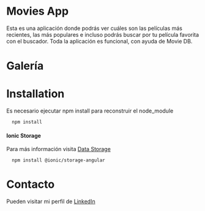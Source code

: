 # Movies App

Esta es una aplicación donde podrás ver cuáles son las películas más recientes, las más populares e incluso podrás buscar por tu película favorita con el buscador.
Toda la aplicación es funcional, con ayuda de Movie DB.

# Galería



# Installation

Es necesario ejecutar npm install para reconstruir el node_module

```
  npm install
```

#### Ionic Storage

Para más información visita [Data Storage](https://github.com/ionic-team/ionic-storage)

```
  npm install @ionic/storage-angular
```

# Contacto
Pueden visitar mi perfil de [LinkedIn](https://www.linkedin.com/in/angel-antonio-barco-alfaro-b36b6316a/)
